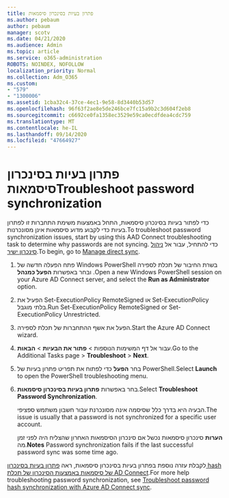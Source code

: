```yaml
---
title: פתרון בעיות בסינכרון סיסמאות
ms.author: pebaum
author: pebaum
manager: scotv
ms.date: 04/21/2020
ms.audience: Admin
ms.topic: article
ms.service: o365-administration
ROBOTS: NOINDEX, NOFOLLOW
localization_priority: Normal
ms.collection: Adm_O365
ms.custom:
- "579"
- "1300006"
ms.assetid: 1cba32c4-37ce-4ec1-9e58-8d3440b53d57
ms.openlocfilehash: 96f63f2ae8e5de246bce7fc15a9b2c3d604f2eb8
ms.sourcegitcommit: c6692ce0fa1358ec3529e59ca0ecdfdea4cdc759
ms.translationtype: MT
ms.contentlocale: he-IL
ms.lasthandoff: 09/14/2020
ms.locfileid: "47664927"
---
```

# <a name="troubleshoot-password-synchronization"></a><span data-ttu-id="0a5b7-102">פתרון בעיות בסינכרון סיסמאות</span><span class="sxs-lookup"><span data-stu-id="0a5b7-102">Troubleshoot password synchronization</span></span>

<span data-ttu-id="0a5b7-103">כדי לפתור בעיות בסינכרון סיסמאות, התחל באמצעות משימת התחברות זו לפתרון בעיות כדי לקבוע מדוע סיסמאות אינן מסונכרנות.</span><span class="sxs-lookup"><span data-stu-id="0a5b7-103">To troubleshoot password synchronization issues, start by using this AAD Connect troubleshooting task to determine why passwords are not syncing.</span></span> <span data-ttu-id="0a5b7-104">כדי להתחיל, עבור אל [ניהול סינכרון ישיר](https://admin.microsoft.com/AdminPortal/Home#/dirsyncmanagement).</span><span class="sxs-lookup"><span data-stu-id="0a5b7-104">To begin, go to [Manage direct sync](https://admin.microsoft.com/AdminPortal/Home#/dirsyncmanagement).</span></span>  

1. <span data-ttu-id="0a5b7-105">פתח הפעלה חדשה של Windows PowerShell בשרת החיבור של תכלת לספירה ובחר באפשרות **הפעל כמנהל** .</span><span class="sxs-lookup"><span data-stu-id="0a5b7-105">Open a new Windows PowerShell session on your Azure AD Connect server, and select the **Run as Administrator** option.</span></span>

2. <span data-ttu-id="0a5b7-106">הפעיל את Set-ExecutionPolicy RemoteSigned או Set-ExecutionPolicy בלתי מוגבל.</span><span class="sxs-lookup"><span data-stu-id="0a5b7-106">Run Set-ExecutionPolicy RemoteSigned or Set-ExecutionPolicy Unrestricted.</span></span>

3. <span data-ttu-id="0a5b7-107">הפעל את אשף ההתחברות של תכלת לספירה.</span><span class="sxs-lookup"><span data-stu-id="0a5b7-107">Start the Azure AD Connect wizard.</span></span>

4. <span data-ttu-id="0a5b7-108">עבור אל דף המשימות הנוספות > **פתור את הבעיות**  >  **הבאות**.</span><span class="sxs-lookup"><span data-stu-id="0a5b7-108">Go to the Additional Tasks page > **Troubleshoot** > **Next**.</span></span>

5. <span data-ttu-id="0a5b7-109">בחר **הפעל** כדי לפתוח את תפריט פתרון בעיות של PowerShell.</span><span class="sxs-lookup"><span data-stu-id="0a5b7-109">Select **Launch** to open the PowerShell troubleshooting menu.</span></span>

6. <span data-ttu-id="0a5b7-110">בחר באפשרות **פתרון בעיות בסינכרון סיסמאות**.</span><span class="sxs-lookup"><span data-stu-id="0a5b7-110">Select **Troubleshoot Password Synchronization**.</span></span>

    <span data-ttu-id="0a5b7-111">הבעיה היא בדרך כלל שסיסמה אינה מסונכרנת עבור חשבון משתמש ספציפי.</span><span class="sxs-lookup"><span data-stu-id="0a5b7-111">The issue is usually that a password is not synchronized for a specific user account.</span></span>

    <span data-ttu-id="0a5b7-112">**הערות** סינכרון סיסמאות נכשל אם סינכרון הסיסמאות האחרון שהצליח היה לפני זמן מה.</span><span class="sxs-lookup"><span data-stu-id="0a5b7-112">**Notes** Password synchronization fails if the last successful password sync was some time ago.</span></span>

<span data-ttu-id="0a5b7-113">לקבלת עזרה נוספת בפתרון בעיות בסינכרון סיסמאות, ראה [פתרון בעיות בסינכרון hash של סיסמאות באמצעות הסינכרון של תכלת AD Connect](https://docs.microsoft.com/azure/active-directory/hybrid/tshoot-connect-password-hash-synchronization).</span><span class="sxs-lookup"><span data-stu-id="0a5b7-113">For more help troubleshooting password synchronization, see [Troubleshoot password hash synchronization with Azure AD Connect sync](https://docs.microsoft.com/azure/active-directory/hybrid/tshoot-connect-password-hash-synchronization).</span></span>